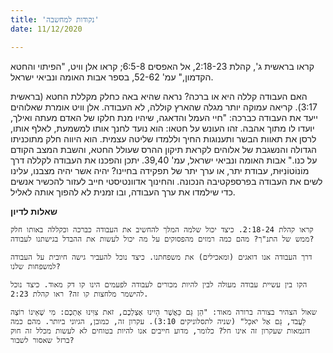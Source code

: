 ```yaml
---
title: 'נקודות למחשבה'
date: 11/12/2020

---
```


קראו בראשית ג', קהלת 2:18-23, אל האפסים 6:5-8; קראו אלן וויט, "הפיתוי והחטא הקדמון," עמ' 52-62, בספר אבות האומה ונביאי ישראל.

האם העבודה קללה היא או ברכה? נראה שהיא באה כחלק מקללת החטא (בראשית 3:17). קריאה עמוקה יותר מגלה שהארץ קוללה, לא העבודה. אלן וויט אומרת שאלוהים ייעד את העבודה כברכה: "חיי העמל והדאגה, שיהיו מנת חלקו של האדם מעתה ואילך, יועדו לו מתוך אהבה. זהו העונש על חטאו: הוא נועד לחנך אותו למשמעת, לאלף אותו, לרסן את תאוות הבשר ותענוגות החיך וללמדו שליטה עצמית. הוא היווה חלק מתוכניתו הגדולה והנשגבת של אלוהים לקראת תיקון ההרס שעולל החטא, והשבת המצב הקודם על כנו." אבות האומה ונביאי ישראל, עמ' 39,40. יתכן והפכנו את העבודה לקללה דרך מוֹנוֹטוֹנִיּוּת, עבודת יתר, או ערך יתר של תפקידה בחיינו? יהיה אשר יהיה מצבנו, עלינו לשים את העבודה בפרספקטיבה הנכונה. והחינוך אדוונטיסטי חייב לעזור להכשיר אנשים כדי שילמדו את ערך העבודה, ובו זמנית לא להפוך אותה לאליל.

**שאלות לדיון**

`קראו קהלת 2:18-24. כיצד יכול שלמה המלך להחשיב את העבודה כברכה וכקללה באותו חלק ממש של התנ"ך? מהם כמה רמזים מהפסוקים על מה יכול לעשות את ההבדל בגישתנו לעבודה?`

`דרך העבודה אנו דואגים (ומאכילים) את משפחתנו. כיצד נוכל להעביר גישה חיובית על העבודה למשפחות שלנו?`

`הקו בין עשיית עבודה מעולה לבין להיות מכורים לעבודה לפעמים הינו קו דק מאוד. כיצד נוכל להישמר מלחצות קו זה? ראו קהלת 2:23.`

`שאול הצהיר בצורה ברורה מאוד: "הֵן גַּם כַּאֲשֶׁר הָיִינוּ אֶצְלְכֶם, זֹאת צִוִּינוּ אֶתְכֶם: מִי שֶׁאֵינוֹ רוֹצֶה לַעֲבֹד, גַּם אַל יֹאכַל" (שניה לתסלוניקים 3:10). עקרון זה, כמובן, הגיוני ביותר. מהם כמה דוגמאות שעקרון זה אינו חל? כלומר, מדוע חייבים אנו להיות בטוחים לא לעשות מכלל זה חוק ברזל שאסור לשבור?`